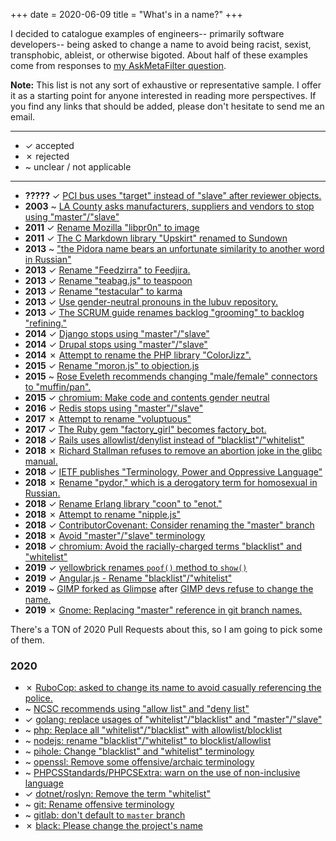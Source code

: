 +++
date = 2020-06-09
title = "What's in a name?"
+++

I decided to catalogue examples of engineers-- primarily software developers--
being asked to change a name to avoid being racist, sexist, transphobic,
ableist, or otherwise bigoted.  About half of these examples come from
responses to [my AskMetaFilter question][ask_mefi].

<!-- more -->

**Note:** This list is not any sort of exhaustive or representative sample. I
offer it as a starting point for anyone interested in reading more
perspectives. If you find any links that should be added, please don't hesitate
to send me an email.

---
- ✓ accepted
- ✗ rejected
- ~ unclear / not applicable
---

- **?????** ✓ [PCI bus uses "target" instead of "slave" after reviewer objects.][pci_bus]
- **2003** ~ [LA County asks manufacturers, suppliers and vendors to stop using "master"/"slave"][la_county]
- **2011** ✓ [Rename Mozilla "libpr0n" to image][libpr0n]
- **2011** ✓ [The C Markdown library "Upskirt" renamed to Sundown][sundown]
- **2013** ~ ["the Pidora name bears an unfortunate similarity to another word in Russian"][pidora]
- **2013** ✓ [Rename "Feedzirra" to Feedjira.][feedjira]
- **2013** ✓ [Rename "teabag.js" to teaspoon][teaspoon]
- **2013** ✓ [Rename "testacular" to karma][karma]
- **2013** ✓ [Use gender-neutral pronouns in the lubuv repository.][lubuv]
- **2013** ✓ [The SCRUM guide renames backlog "grooming" to backlog "refining."][refining]
- **2014** ✓ [Django stops using "master"/"slave"][django]
- **2014** ✓ [Drupal stops using "master"/"slave"][drupal]
- **2014** ✗ [Attempt to rename the PHP library "ColorJizz".][colorjizz]
- **2015** ✓ [Rename "moron.js" to objection.js][objectionjs]
- **2015** ~ [Rose Eveleth recommends changing "male/female" connectors to "muffin/pan".][muffinpan]
- **2015** ✓ [chromium: Make code and contents gender neutral][chromium_gender_neutral]
- **2016** ✓ [Redis stops using "master"/"slave"][redis]
- **2017** ✗ [Attempt to rename "voluptuous"][voluptuous]
- **2017** ✓ [The Ruby gem "factory_girl" becomes factory_bot.][factory_bot]
- **2018** ✓ [Rails uses allowlist/denylist instead of "blacklist"/"whitelist"][rails]
- **2018** ✗ [Richard Stallman refuses to remove an abortion joke in the glibc manual.][abortion_joke]
- **2018** ✓ [IETF publishes "Terminology, Power and Oppressive Language"][ietf]
- **2018** ✗ [Rename "pydor," which is a derogatory term for homosexual in Russian.][pydor]
- **2018** ✓ [Rename Erlang library "coon" to "enot."][enot]
- **2018** ✗ [Attempt to rename "nipple.js"][nipplejs]
- **2018** ✓ [ContributorCovenant: Consider renaming the "master" branch][contributor_covenant]
- **2018** ✗ [Avoid "master"/"slave" terminology][python]
- **2018** ✓ [chromium: Avoid the racially-charged terms "blacklist" and "whitelist"][chromium_blacklist_whitelist]
- **2019** ✓ [yellowbrick renames `poof()` method to `show()`][yellowbrick]
- **2019** ✓ [Angular.js - Rename "blacklist"/"whitelist"][angularjs]
- **2019** ~ [GIMP forked as Glimpse][glimpse] after [GIMP devs refuse to change the name.][gimp]
- **2019** ✗ [Gnome: Replacing "master" reference in git branch names.][gnome]

There's a TON of 2020 Pull Requests about this, so I am going to pick some of
them.

### 2020

- ✗ [RuboCop: asked to change its name to avoid casually referencing the police.][rubocop]
- ~ [NCSC recommends using "allow list" and "deny list"][ncsc]
- ✓ [golang: replace usages of "whitelist"/"blacklist" and "master"/"slave"][golang]
- ~ [php: Replace all "whitelist"/"blacklist" with allowlist/blocklist][php]
- ~ [nodejs: rename "blacklist"/"whitelist" to blocklist/allowlist ][nodejs]
- ~ [pihole: Change "blacklist" and "whitelist" terminology][pihole]
- ~ [openssl: Remove some offensive/archaic terminology][openssl]
- ~ [PHPCSStandards/PHPCSExtra: warn on the use of non-inclusive language][phpcsextra]
- ✓ [dotnet/roslyn: Remove the term "whitelist"][roslyn]
- ~ [git: Rename offensive terminology][git]
- ~ [gitlab: don't default to `master` branch][gitlab]
- ✗ [black: Please change the project's name][black]

[ask_mefi]: https://ask.metafilter.com/345497/Help-me-find-all-the-naming-controversies-in-programming

[pci_bus]: https://ask.metafilter.com/345497/Help-me-find-all-the-naming-controversies-in-programming#4948899
[la_county]: https://www.snopes.com/fact-check/masterslave/
[libpr0n]: https://bugzilla.mozilla.org/show_bug.cgi?id=66984
[sundown]: https://github.com/vmg/sundown/issues/36
[pidora]: https://wiki.cdot.senecacollege.ca/wiki/Pidora_Russian
[feedjira]: https://github.com/feedjira/feedjira/issues/135
[teaspoon]: https://github.com/jejacks0n/teaspoon/issues/40
[karma]: https://github.com/karma-runner/karma/issues/376
[lubuv]: https://github.com/joyent/libuv/pull/1015
[refining]: https://pm.stackexchange.com/a/24134
[django]: https://github.com/django/django/pull/2692
[drupal]: https://www.drupal.org/project/drupal/issues/2275877
[colorjizz]: https://github.com/mikeemoo/ColorJizz-PHP/issues/7
[objectionjs]: https://github.com/Vincit/objection.js/issues/10
[muffinpan]: https://www.lastwordonnothing.com/2015/11/27/a-modest-proposal-for-re-naming-connectors-and-fasteners/
[chromium_gender_neutral]: https://bugs.chromium.org/p/chromium/issues/detail?id=542537
[redis]: https://github.com/antirez/redis/issues/3185
[voluptuous]: https://github.com/alecthomas/voluptuous/issues/287
[factory_bot]: https://thoughtbot.com/blog/factory_bot
[rails]: https://github.com/rails/rails/issues/33677
[abortion_joke]: https://lwn.net/Articles/770966/
[ietf]: https://tools.ietf.org/id/draft-knodel-terminology-00.html
[pydor]: https://github.com/dohnto/pydor/issues/5
[enot]: https://github.com/comtihon/enot/issues/59
[nipplejs]: https://github.com/yoannmoinet/nipplejs/issues/80
[contributor_covenant]: https://github.com/ContributorCovenant/contributor_covenant/issues/569
[python]: https://bugs.python.org/issue34605
[chromium_blacklist_whitelist]: https://bugs.chromium.org/p/chromium/issues/detail?id=842296
[yellowbrick]: https://github.com/DistrictDataLabs/yellowbrick/releases/tag/v1.0.1
[angularjs]: https://github.com/angular/angular/pull/28529
[glimpse]: https://glimpse-editor.github.io/about/#what-is-wrong-with-the-gimp-name
[gimp]: https://web.archive.org/web/20190705135842/https://gitlab.gnome.org/GNOME/gimp/issues/3617
[gnome]: https://mail.gnome.org/archives/desktop-devel-list/2019-May/msg00050.html

[rubocop]: https://metaredux.com/posts/2020/06/08/the-rubocop-name-drama-redux.html
[golang]: https://go-review.googlesource.com/c/go/+/236857/
[php]: https://github.com/php/php-src/pull/5685
[ncsc]: https://www.ncsc.gov.uk/blog-post/terminology-its-not-black-and-white
[nodejs]: https://github.com/nodejs/node/pull/33813
[pihole]: https://discourse.pi-hole.net/t/change-blacklist-and-whitelist-terminology/31657/39
[sourcegraph]: https://github.com/sourcegraph/sourcegraph/issues/11389
[openssl]: https://github.com/openssl/openssl/pull/12089
[phpcsextra]: https://github.com/PHPCSStandards/PHPCSExtra/issues/59
[roslyn]: https://github.com/dotnet/roslyn/pull/3507
[git]: https://lore.kernel.org/git/CAOAHyQwyXC1Z3v7BZAC+Bq6JBaM7FvBenA-1fcqeDV==apdWDg@mail.gmail.com/
[gitlab]: https://gitlab.com/gitlab-org/gitlab/-/issues/220906
[black]: https://github.com/psf/black/issues/1363

<script>
  var items = document.getElementsByTagName("li");
  for (var i=0; i<items.length; i++) {
    items[i].innerHTML = items[i].innerHTML.replace("✓", "<span class=\"green-hl\">✓</span>");
    items[i].innerHTML = items[i].innerHTML.replace("✗", "<span class=\"red-hl\">✗</span>");
  }
</script>

<style>
  .green-hl { color: green; }
  .red-hl { color: red; }
</style>
